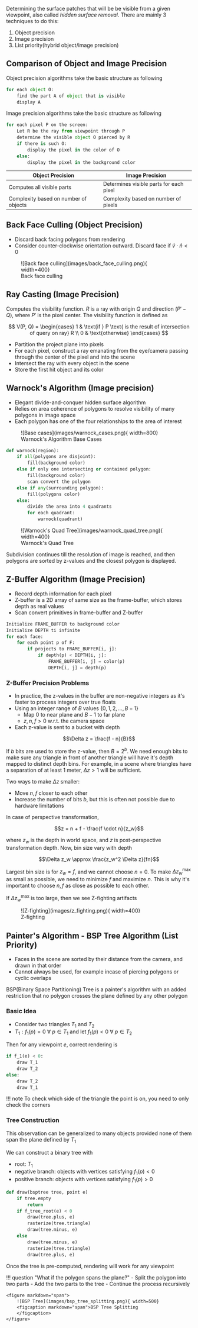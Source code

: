 Determining the surface patches that will be be visible from a given viewpoint, also called *hidden surface removal*. There are mainly 3 techniques to do this:

1. Object precision
2. Image precision
3. List priority(hybrid object/image precision)

## Comparison of Object and Image Precision

Object precision algorithms take the basic structure as following

```python
for each object O:
    find the part A of object that is visible
    display A 
```

Image precision algorithms take the basic structure as following

```python
for each pixel P on the screen:
    Let R be the ray from viewpoint through P
    determine the visible object O pierced by R
    if there is such O:
        display the pixel in the color of O
    else:
        display the pixel in the background color
```

| Object Precision | Image Precision |
| --- | --- |
| Computes all visible parts | Determines visible parts for each pixel |
| Complexity based on number of objects | Complexity based on number of pixels |

## Back Face Culling (Object Precision)

- Discard back facing polygons from rendering
- Consider counter-clockwise orientation outward. Discard face if $\hat{v} \cdot \hat{n} < 0$
  
<figure markdown="span">
    ![Back face culling](images/back_face_culling.png){ width=400}
    <figcaption markdown="span">Back face culling
    </figcaption>
</figure>

## Ray Casting (Image Precision)

Computes the visibility function. $R$ is a ray with origin $Q$ and direction $(P' - Q)$, where $P'$ is the pixel center. The visibility function is defined as

$$
V(P, Q) = \begin{cases}
1 & \text{if } P \text{ is the result of intersection of query on ray} R \\
0 & \text{otherwise}
\end{cases}
$$

- Partition the project plane into pixels
- For each pixel, construct a ray emanating from the eye/camera passing through the center of the pixel and into the scene
- Intersect the ray with every object in the scene
- Store the first hit object and its color

## Warnock's Algorithm (Image precision)

- Elegant divide-and-conquer hidden surface algorithm
- Relies on area coherence of polygons to resolve visibility of many polygons in image space
- Each polygon has one of the four relationships to the area of interest 

<figure markdown="span">
    ![Base cases](images/warnock_cases.png){ width=800}
    <figcaption markdown="span">Warnock's Algorithm Base Cases
    </figcaption>
</figure>

```python
def warnock(region):
    if all(polygons are disjoint):
        fill(background color)
    else if only one intersecting or contained polygon:
        fill(background color)
        scan convert the polygon
    else if any(surrounding polygon):
        fill(polygons color)
    else:
        divide the area into 4 quadrants
        for each quadrant:
            warnock(quadrant)
```

<figure markdown="span">
    ![Warnock's Quad Tree](images/warnock_quad_tree.png){ width=400}
    <figcaption markdown="span">Warnock's Quad Tree
    </figcaption>
</figure>

Subdivision continues till the resolution of image is reached, and then polygons are sorted by z-values and the closest polygon is displayed.

## Z-Buffer Algorithm (Image Precision)

- Record depth information for each pixel
- Z-buffer is a 2D array of same size as the frame-buffer, which stores depth as real values
- Scan convert primitives in frame-buffer and Z-buffer

```python
Initialize FRAME_BUFFER to background color
Initialize DEPTH ti infinite
for each face:
    for each point p of F:
        if projects to FRAME_BUFFER[i, j]:
            if depth(p) < DEPTH[i, j]:
                FRAME_BUFFER[i, j] = color(p)
                DEPTH[i, j] = depth(p)
```

### Z-Buffer Precision Problems

- In practice, the z-values in the buffer are non-negative integers as it's faster to process integers over true floats
- Using an integer range of $B$ values $\{0, 1, 2, \ldots, B-1\}$
    - Map 0 to near plane and $B-1$ to far plane
    - $z, n, f > 0$ w.r.t. the camera space
- Each z-value is sent to a bucket with depth

$$\Delta z = \frac{f - n}{B}$$


If $b$ bits are used to store the z-value, then $B = 2^b$. We need enough bits to make sure any triangle in front of another triangle will have it's depth mapped to distinct depth bins. For example, in a scene where triangles have a separation of at least 1 meter, $\Delta z > 1$ will be sufficient.

Two ways to make $\Delta z$ smaller:

- Move $n, f$ closer to each other
- Increase the number of bits $b$, but this is often not possible due to hardware limitations

In case of perspective transformation, 

$$z = n + f - \frac{f \cdot n}{z_w}$$

where $z_w$ is the depth in world space, and $z$ is post-perspective transformation depth. Now, bin size vary with depth 

$$\Delta z_w \approx \frac{z_w^2 \Delta z}{fn}$$

Largest bin size is for $z_w = f$, and we cannot choose $n = 0$. To make $\Delta z_w^{\text{max}}$ as small as possible, we need to minimize $f$ and maximize $n$. This is why it's important to choose $n, f$ as close as possible to each other.

If $\Delta z_w^{\text{max}}$ is too large, then we see Z-fighting artifacts

<figure markdown="span">
    ![Z-fighting](images/z_fighting.png){ width=400}
    <figcaption markdown="span">Z-fighting
    </figcaption>
</figure>

## Painter's Algorithm - BSP Tree Algorithm (List Priority)

- Faces in the scene are sorted by their distance from the camera, and drawn in that order
- Cannot always be used, for example incase of piercing polygons or cyclic overlaps

BSP(Binary Space Partitioning) Tree is a painter's algorithm with an added restriction that no polygon crosses the plane defined by any other polygon

### Basic Idea

- Consider two triangles $T_1$ and $T_2$
- $T_1:f_1(p) = 0$ $\forall$ $p \in T_1$ and let $f_1(p) < 0$ $\forall$ $p \in T_2$

Then for any viewpoint $e$, correct rendering is

```python
if f_1(e) < 0:
    draw T_1
    draw T_2
else:
    draw T_2
    draw T_1

```

!!! note
    To check which side of the triangle the point is on, you need to only check the corners

### Tree Construction

This observation can be generalized to many objects provided none of them span the plane defined by $T_1$

We can construct a binary tree with 

- root: $T_1$
- negative branch: objects with vertices satisfying $f_1(p) < 0$
- positive branch: objects with vertices satisfying $f_1(p) > 0$

```python
def draw(bsptree tree, point e)
    if tree.empty
        return
    if f_tree_root(e) < 0
        draw(tree.plus, e)
        rasterize(tree.triangle)
        draw(tree.minus, e)
    else
        draw(tree.minus, e)
        rasterize(tree.triangle)
        draw(tree.plus, e)
```
Once the tree is pre-computed, rendering will work for any viewpoint

!!! question "What if the polygon spans the plane?"
    - Split the polygon into two parts
    - Add the two parts to the tree
    - Continue the process recursively
    
    <figure markdown="span">
        ![BSP Tree](images/bsp_tree_splitting.png){ width=500}
        <figcaption markdown="span">BSP Tree Splitting
        </figcaption>
    </figure>